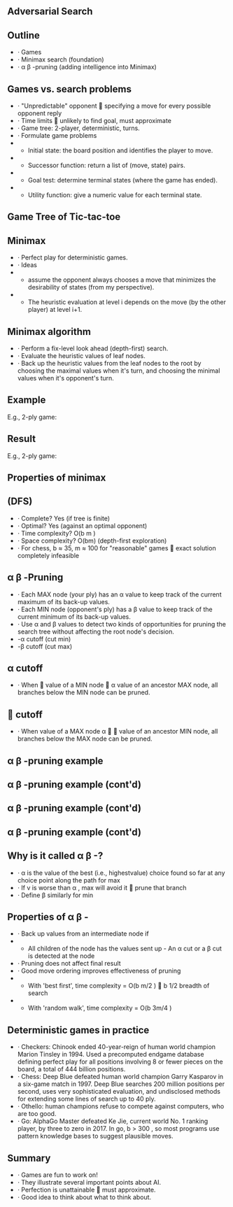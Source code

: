## Adversarial Search

## Outline

- · Games
- · Minimax search (foundation)
- · α β -pruning (adding intelligence into Minimax)

## Games vs. search problems

- · "Unpredictable" opponent  specifying a move for every possible opponent reply
- · Time limits  unlikely to find goal, must approximate
- · Game tree: 2-player, deterministic, turns.
- · Formulate game problems
- - Initial state: the board position and identifies the player to move.
- - Successor function: return a list of (move, state) pairs.
- - Goal test: determine terminal states (where the game has ended).
- - Utility function: give a numeric value for each terminal state.

## Game Tree of Tic-tac-toe

<!-- image -->

## Minimax

- · Perfect play for deterministic games.
- · Ideas
- - assume the opponent always chooses a move that minimizes the desirability of states (from my perspective).
- - The heuristic evaluation at level i depends on the move (by the other player) at level i+1.

## Minimax algorithm

- · Perform a fix-level look ahead (depth-first) search.
- · Evaluate the heuristic values of leaf nodes.
- · Back up the heuristic values from the leaf nodes to the root by choosing the maximal values when it's turn, and choosing the minimal values when it's opponent's turn.

## Example

E.g., 2-ply game:

<!-- image -->

## Result

E.g., 2-ply game:

<!-- image -->

## Properties of minimax

## (DFS)

- · Complete? Yes (if tree is finite)
- · Optimal? Yes (against an optimal opponent)
- · Time complexity? O(b m )
- · Space complexity? O(bm) (depth-first exploration)
- · For chess, b ≈ 35, m ≈ 100 for "reasonable" games  exact solution completely infeasible

## α β -Pruning

- · Each MAX node (your ply) has an α value to keep track of the current maximum of its back-up values.
- · Each MIN node (opponent's ply) has a β value to keep track of the current minimum of its back-up values.
- · Use α and β values to detect two kinds of opportunities for pruning the search tree without affecting the root node's decision.
- -α cutoff (cut min)
- -β cutoff (cut max)

## α cutoff

- · When  value of a MIN node  α value of an ancestor MAX node, all branches below the MIN node can be pruned.

<!-- image -->

##  cutoff

- · When   value of a MAX node α   value of an ancestor MIN node, all branches below the MAX node can be pruned.

<!-- image -->

## α β -pruning example

<!-- image -->

## α β -pruning example (cont'd)

<!-- image -->

## α β -pruning example (cont'd)

<!-- image -->

## α β -pruning example (cont'd)

<!-- image -->

## Why is it called α β -?

- · α is the value of the best (i.e., highestvalue) choice found so far at any choice point along the path for max
- · If v is worse than α , max will avoid it  prune that branch
- · Define β similarly for min

<!-- image -->

## Properties of α β -

- · Back up values from an intermediate node if
- - All children of the node has the values sent up - An α cut or a β cut is detected at the node
- · Pruning does not affect final result
- · Good move ordering improves effectiveness of pruning
- - With 'best first', time complexity = O(b m/2 )  b 1/2 breadth of search
- - With 'random walk', time complexity = O(b 3m/4 )

## Deterministic games in practice

- · Checkers: Chinook ended 40-year-reign of human world champion Marion Tinsley in 1994. Used a precomputed endgame database defining perfect play for all positions involving 8 or fewer pieces on the board, a total of 444 billion positions.
- · Chess: Deep Blue defeated human world champion Garry Kasparov in a six-game match in 1997. Deep Blue searches 200 million positions per second, uses very sophisticated evaluation, and undisclosed methods for extending some lines of search up to 40 ply.
- · Othello: human champions refuse to compete against computers, who are too good.
- · Go: AlphaGo Master defeated Ke Jie, current world No. 1 ranking player, by three to zero in 2017. In go, b &gt; 300 , so most programs use pattern knowledge bases to suggest plausible moves.

## Summary

- · Games are fun to work on!
- · They illustrate several important points about AI.
- · Perfection is unattainable  must approximate.
- · Good idea to think about what to think about.